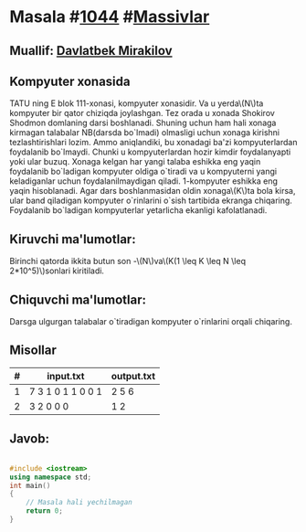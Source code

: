 
<h1>Masala #<a href="https://robocontest.uz/tasks/1044">1044</a> #<a href="https://robocontest.uz/tasks?category=12">Massivlar</a></h1>
<h2> Muallif: <a href="https://robocontest.uz/profile/mdspro">Davlatbek Mirakilov</a></h2>
<h2>Kompyuter xonasida</h2>
<p>TATU ning E blok 111-xonasi, kompyuter xonasidir. Va u yerda\(N\)ta kompyuter bir qator chiziqda joylashgan. Tez orada u xonada Shokirov Shodmon domlaning darsi boshlanadi. Shuning uchun ham hali xonaga kirmagan talabalar NB(darsda bo`lmadi) olmasligi uchun xonaga kirishni tezlashtirishlari lozim. Ammo aniqlandiki, bu xonadagi ba'zi kompyuterlardan foydalanib bo`lmaydi. Chunki u kompyuterlardan hozir kimdir foydalanyapti yoki ular buzuq. Xonaga kelgan har yangi talaba eshikka eng yaqin foydalanib bo`ladigan kompyuter oldiga o`tiradi va u kompyuterni yangi keladiganlar uchun foydalanilmaydigan qiladi. 1-kompyuter eshikka eng yaqin hisoblanadi.
Agar dars boshlanmasidan oldin xonaga\(K\)ta bola kirsa, ular band qiladigan kompyuter o`rinlarini o`sish tartibida ekranga chiqaring. Foydalanib bo`ladigan kompyuterlar yetarlicha ekanligi kafolatlanadi.</p>
<h2>Kiruvchi ma'lumotlar:</h2>
<p>Birinchi qatorda ikkita butun son -\(N\)va\(K(1 \leq K \leq N \leq 2*10^5)\)sonlari kiritiladi.</p>
<h2>Chiquvchi ma'lumotlar:</h2>
<p>Darsga ulgurgan talabalar o`tiradigan kompyuter o`rinlarini orqali chiqaring.</p>
<h2>Misollar</h2>
<table>
    <thead>
        <tr>
            <th>#</th>
            <th>input.txt</th>
            <th>output.txt</th>
        </tr>
    </thead>
    <tbody>
            <tr>
                <td>1</td>
                <td>7 3
1 0 1 1 0 0 1</td>
                <td>2 5 6</td>
            </tr>
            <tr>
                <td>2</td>
                <td>3 2
0 0 0</td>
                <td>1 2</td>
            </tr>
    </tbody>
    </table>
    
<h2>Javob:</h2>

######
```cpp
#include <iostream>
using namespace std;
int main()
{
    // Masala hali yechilmagan
    return 0;
}
```
